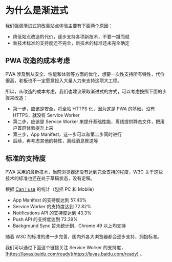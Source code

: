 # 为什么是渐进式

我们强调渐进式的改善站点体验主要有下面两个原因：

* 降低站点改造的代价，逐步支持各项新技术，不要一蹴而就
* 新技术标准的支持度还不完全，新技术的标准还未完全确定

## PWA 改造的成本考虑

PWA 涉及到从安全、性能和体验等方面的优化，想要一次性支持所有特性，代价很高，老板也不一定愿意投入大量人力来支持这项大工程。

所以，从改造的成本考虑，我们也建议采取渐进式的方式，可以考虑按照下面的步骤来改造：

* 第一步，应该是安全，将全站 HTTPS 化，因为这是 PWA 的基础，没有 HTTPS，就没有 Service Worker
* 第二步，应该是 Service Worker 来提升基础性能，离线提供静态文件，把用户首屏体验提升上来
* 第三步，App Manifest，这一步可以和第二步同时进行
* 后续，再考虑其他的特性，离线消息推送等

## 标准的支持度

PWA 采用的最新技术，当前浏览器还没有达到完全支持的程度，W3C 关于这些技术的标准也还在处于草稿状态，没有定稿。

根据 [Can I use](http://caniuse.com) 的统计（包括 PC 和 Mobile）

* App Manifest 的支持度达到 57.43%
* Service Worker 的支持度达到 72.82%
* Notifications API 的支持度达到 43.3%
* Push API 的支持度达到 72.39%
* Background Sync 暂未统计到，Chrome 49 以上均支持

随着 W3C 的标准的进一步完善，国内外各大浏览器都会逐步支持，拥抱标准。

我们可以通过下面这个链接关注 Service Worker 的支持度，[https://lavas.baidu.com/ready](https://lavas.baidu.com/ready) 。
